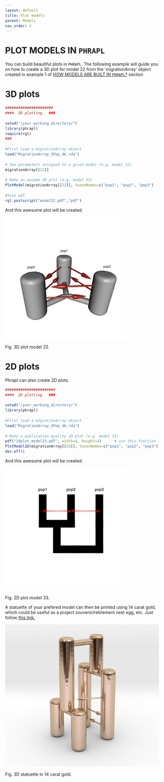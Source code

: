 ```yaml
---
layout: default
title: Plot models
parent: Models
nav_order: 3
---
```


PLOT MODELS IN `PHRAPL`
=======

You can build beautiful plots in `PHRAPL`. The following example will guide you on how to create a 3D plot for model 22 from the 'migrationArray' object created in example 1 of [HOW MODELS ARE BUILT IN `PHRAPL`?](https://github.com/ariadnamorales/phrapl-manual/blob/master/3a.How_models_are_built.Rmd) section

# 3D plots

```r
######################
####  3D plotting   ###

setwd("/your_working_directory/")
library(phrapl)
require(rgl)
###

#First load a migrationArray object
load("MigrationArray_3Pop_4K.rda")

# See parameters assigned to a given model (e.g. model 22)
migrationArray[[22]]

# Make an awsome 3D plot (e.g. model 22)
PlotModel(migrationArray[[22]], taxonNames=c("pop1", "pop2", "pop3")

#Save pdf
rgl.postscript("model22.pdf","pdf")

```
And this awesome plot will be created. 

<img src="https://github.com/ariadnamorales/phrapl-manual/blob/master/images/model22.png?raw=true" width="400" height="400" />

Fig. 3D plot model 22.

# 2D plots

Phrapl can also create 2D plots. 

```r
#######################
####  2D plotting   ###

setwd("/your_working_directory/")
library(phrapl)

#First load a migrationArray object
load("MigrationArray_3Pop_4K.rda")

# Make a publication-quality 2D plot (e.g. model 33)
pdf("2dplot_model33.pdf", width=4, height=4)      # use this function to save a pdf directly
PlotModel2D(migrationArray[[33]], taxonNames=c("pop1", "pop2", "pop3"))
dev.off()

```
And this awesome plot will be created. 

<img src="https://github.com/ariadnamorales/phrapl-manual/blob/master/images/2dplot_model33.png?raw=true" width="400" height="400" />

Fig. 2D plot model 33.

A statuette of your prefered model can then be printed using 14 carat gold, which could be useful as a project souvenir/retirement nest egg, etc. Just follow [this link.](http://www.shapeways.com/product/BHPZB3WUC/phrapl-four-populations?optionId=40165805)

<img src="https://github.com/ariadnamorales/phrapl-manual/blob/master/images/goldModel.jpg?raw=true" width="625" height="465" />

Fig. 3D statuette in 14 carat gold.

